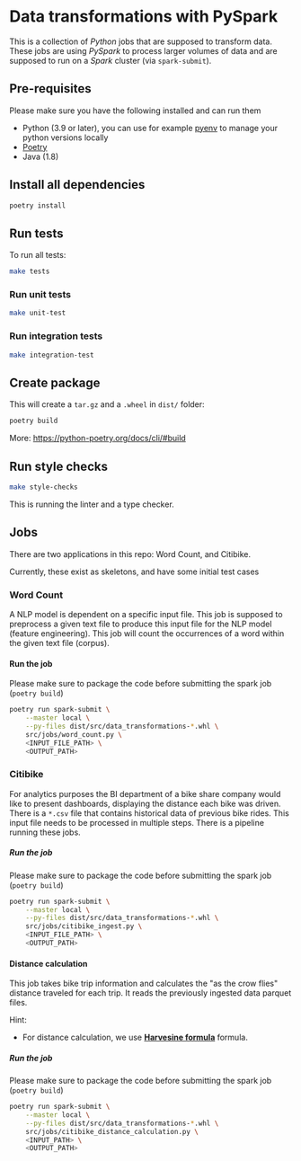 # Data transformations with PySpark

This is a collection of _Python_ jobs that are supposed to transform data.
These jobs are using _PySpark_ to process larger volumes of data and are supposed to run on a _Spark_ cluster (via `spark-submit`).

## Pre-requisites
Please make sure you have the following installed and can run them
* Python (3.9 or later), you can use for example [pyenv](https://github.com/pyenv/pyenv#installation) to manage your python versions locally
* [Poetry](https://python-poetry.org/docs/#installation)
* Java (1.8)

## Install all dependencies
```bash
poetry install
```

## Run tests
To run all tests:
```bash
make tests
```

### Run unit tests
```bash
make unit-test
```

### Run integration tests
```bash
make integration-test
```

## Create package
This will create a `tar.gz` and a `.wheel` in `dist/` folder:
```bash
poetry build
```
More: https://python-poetry.org/docs/cli/#build

## Run style checks
```bash
make style-checks
```
This is running the linter and a type checker.

## Jobs

There are two applications in this repo: Word Count, and Citibike.

Currently, these exist as skeletons, and have some initial test cases

### Word Count
A NLP model is dependent on a specific input file. This job is supposed to preprocess a given text file to produce this
input file for the NLP model (feature engineering). This job will count the occurrences of a word within the given text
file (corpus). 


#### Run the job
Please make sure to package the code before submitting the spark job (`poetry build`)
```bash
poetry run spark-submit \
    --master local \
    --py-files dist/src/data_transformations-*.whl \
    src/jobs/word_count.py \
    <INPUT_FILE_PATH> \
    <OUTPUT_PATH>
```

### Citibike
For analytics purposes the BI department of a bike share company would like to present dashboards, displaying the
distance each bike was driven. There is a `*.csv` file that contains historical data of previous bike rides. This input
file needs to be processed in multiple steps. There is a pipeline running these jobs.


##### Run the job
Please make sure to package the code before submitting the spark job (`poetry build`)
```bash
poetry run spark-submit \
    --master local \
    --py-files dist/src/data_transformations-*.whl \
    src/jobs/citibike_ingest.py \
    <INPUT_FILE_PATH> \
    <OUTPUT_PATH>
```

#### Distance calculation
This job takes bike trip information and calculates the "as the crow flies" distance traveled for each trip.
It reads the previously ingested data parquet files.

Hint:
 - For distance calculation, we use [**Harvesine formula**](https://en.wikipedia.org/wiki/Haversine_formula) formula. 

##### Run the job
Please make sure to package the code before submitting the spark job (`poetry build`)
```bash
poetry run spark-submit \
    --master local \
    --py-files dist/src/data_transformations-*.whl \
    src/jobs/citibike_distance_calculation.py \
    <INPUT_PATH> \
    <OUTPUT_PATH>
```
